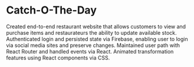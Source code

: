 # Catch-O-The-Day

Created end-to-end restaurant website that allows customers to view and purchase items and restaurateurs the ability to update available stock.
Authenticated login and persisted state via Firebase, enabling user to login via social media sites and preserve changes.
Maintained user path with React Router and handled events via React.
Animated transformation features using React components via CSS.
